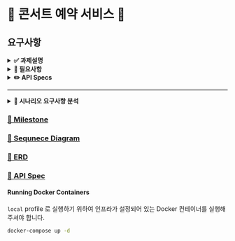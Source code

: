 # 🎤 콘서트 예약 서비스 🎤

## 요구사항

<details>
<summary><b>✅ 과제설명</b></summary>

- **콘서트 예약 서비스**를 구현해 봅니다.
- 대기열 시스템을 구축하고, 예약 서비스는 작업가능한 사용자만 수행할 수 있도록 해야합니다.
- **사용자는 좌석예약 시에 미리 충전한 잔액을 이용합니다.**
- 좌석 예약 요청시에, 결제가 이루어지지 않더라도 일정 시간동안 다른 사용자가 해당 좌석에 접근할 수 없도록 합니다.

```
항해 플러스 백엔드 과정에서 개발한 콘서트 예약 서비스입니다.
TDD와 클린 레이어드 아키텍처 구조를 기반으로 서버를 설계하고 개발했습니다.
대용량 데이터의 무결성과 성능을 보장하기 위해 동시성 제어, 트랜잭션 관리, 조회 성능 개선 방법을 배워 적용했습니다.
```

</details>

<details>
<summary><b>🤔 필요사항</b></summary>

- 아래 5가지 API 를 구현합니다.
    - 사용자 토큰 발급 API
    - 예약 가능 날짜 / 좌석 API
    - 좌석 예약 요청 API
    - 잔액 충전 / 조회 API
    - 결제 API
- 각 기능 및 제약사항에 대해 단위 테스트를 반드시 하나 이상 작성하도록 합니다.
- 다수의 인스턴스로 어플리케이션이 동작하더라도 기능에 문제가 없도록 작성하도록 합니다.
- 동시성 이슈를 고려하여 구현합니다.
- 대기열 개념을 고려해 구현합니다.

</details>

<details>
<summary><b>✏️ API Specs</b></summary>

**1️⃣ `주요` 사용자 대기열 토큰 기능**

- 서비스를 이용할 토큰을 발급받는 API를 작성합니다.
- 토큰은 사용자의 UUID 와 해당 사용자의 대기열을 관리할 수 있는 정보 ( 대기 순서 or 잔여 시간 등 ) 를 포함합니다.
- 이후 모든 API 는 위 토큰을 이용해 대기열 검증을 통과해야 이용 가능합니다.

> 기본적으로 폴링으로 본인의 대기열을 확인한다고 가정하며, 다른 방안 또한 고려해보고 구현해 볼 수 있습니다.
> 

**2️⃣ `기본` 예약 가능 날짜 / 좌석 API**

- 예약가능한 날짜와 해당 날짜의 좌석을 조회하는 API 를 각각 작성합니다.
- 예약 가능한 날짜 목록을 조회할 수 있습니다.
- 날짜 정보를 입력받아 예약가능한 좌석정보를 조회할 수 있습니다.

> 좌석 정보는 1 ~ 50 까지의 좌석번호로 관리됩니다.
> 

**3️⃣ `주요` 좌석 예약 요청 API**

- 좌석 예약과 동시에 해당 좌석은 그 사용자에게 약 5분간 임시 배정됩니다. ( 시간은 정책에 따라 자율적으로 정의합니다. )
- 날짜와 좌석 정보를 입력받아 좌석을 예약 처리하는 API 를 작성합니다.
- 만약 배정 시간 내에 결제가 완료되지 않는다면 좌석에 대한 임시 배정은 해제되어야 하며 임시배정 상태의 좌석에 대해 다른 사용자는 예약할 수 없어야 한다.

4️⃣ **`기본`**  **잔액 충전 / 조회 API**

- 결제에 사용될 금액을 API 를 통해 충전하는 API 를 작성합니다.
- 사용자 식별자 및 충전할 금액을 받아 잔액을 충전합니다.
- 사용자 식별자를 통해 해당 사용자의 잔액을 조회합니다.

5️⃣ **`주요` 결제 API**

- 결제 처리하고 결제 내역을 생성하는 API 를 작성합니다.
- 결제가 완료되면 해당 좌석의 소유권을 사용자에게 배정하고 대기열 토큰을 만료시킵니다.


#### **💡 KEY POINT**
- 사용자간 대기열을 요청 순서대로 정확하게 제공할 방법을 고민해 봅니다.
- 동시에 여러 사용자가 예약 요청을 했을 때, 좌석이 중복으로 배정 가능하지 않도록 합니다.
</details>

---

<details>
<summary><b>👥 시나리오 요구사항 분석</b></summary>

1.사용자 대기열 토큰 기능 시나리오

❓ **어떻게 대기열을 구성할 것인가** ❓
* 은행창구 방식
    * 1명이 끝나면 다음 1명이 들어오는 방식
        * 장점 : 개발자가 설정한 사용자 수만 예약이 가능, 서버 부하를 일정 수준 이하로 유지 가능
        * 단점 : 대기열에 있는 사용자는 무한정 기다릴 수 있음. 때문에 일정 시간을 주기로 사용자의 토큰을 활성화해주는 작업이 필요
* 놀이동산 방식 
    * 일정 주기마다 N 명씩 나가고 M 명씩 들어간다.
        * 장점 : 은행창구 방식과는 달리 대기시간이 있다.
        * 만약 나가는 사용자보다 들어가는 사용자가 더 많다면? -> 서버 부하 발생


2.예약 가능 날짜 & 좌석 조회 시나리오
- 사용자는 앞으로 예약 가능한 날짜를 리스트로 전체 조회
    - 이미 예약이 찬 죄석은 조회 데이터에서 제외
- 사용자가 원하는 날짜의 예약 가능한 좌석들을 조회
    - 원하는 날짜 시점부터 이후 날짜까지 남은 예약 가능한 좌석들을 조회          
- 만약 원하는 날짜에 예약 가능한 죄석이 없다면 “없다는 메시지” response

4.좌석 예약 요청 시나리오
- 사용자는 원하는 날짜의 하나의 좌석만 예약이 가능
    - 만약 중복 예약할 시 오류 메시지 response
5.잔액 충전 / 조회 시나리오
- 사용자가 잔액을 충전 (max 를 둬야할지는 일단 고민) 
- 사용자가 잔액을 조회
    - 사용자에게 발급된 토큰으로 해당 사용자임을 인증하고 -> 인증 확인 시 조회가 가능
    - 인증된 사용자가 아닐 시 조회 접근 불가     
  
6.결제 시나리오
- 잔액이 있다면 )
    - 사용자가 잔액을 조회 가능
- 잔액이 없다면 )
    - 사용자에게 “잔액이 없음” 메시지 response

</details>

### [📝 Milestone](https://github.com/users/tonyhan18/projects/3/views/1?layout=roadmap)

### [📝 Sequnece Diagram](https://github.com/tonyhan18/hhplus-concert-server-java/blob/main/docs/SequenceDiagram.md)

### [📝 ERD](https://github.com/tonyhan18/hhplus-concert-server-java/blob/main/docs/Erd.md)

### [📝 API Spec](https://github.com/tonyhan18/hhplus-concert-server-java/blob/main/docs/ApiSpec.md)


#### Running Docker Containers

`local` profile 로 실행하기 위하여 인프라가 설정되어 있는 Docker 컨테이너를 실행해주셔야 합니다.

```bash
docker-compose up -d
```
